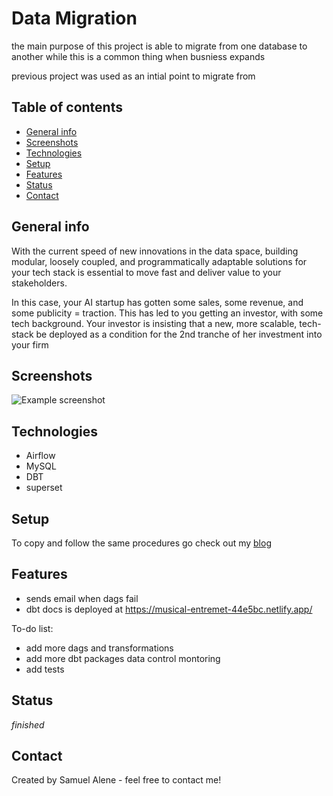# Data Migration
the main purpose of this project is able to migrate from one database to another while this is a common thing when busniess expands

previous project was used as an intial point to migrate from



## Table of contents
* [General info](#general-info)
* [Screenshots](#screenshots)
* [Technologies](#technologies)
* [Setup](#setup)
* [Features](#features)
* [Status](#status)
* [Contact](#contact)

## General info

With the current speed of new innovations in the data space, building modular, loosely coupled, and programmatically adaptable solutions for your tech stack is essential to move fast and deliver value to your stakeholders.
 
In this case, your AI startup has gotten some sales, some revenue, and some publicity = traction.  This has led to you getting an investor, with some tech background.  Your investor is insisting that a new, more scalable, tech-stack be deployed as a condition for the 2nd tranche of her investment into your firm


## Screenshots
![Example screenshot](./image/dbt.png)

## Technologies
* Airflow
* MySQL
* DBT
* superset

## Setup
To copy and follow the same procedures go check out my [blog](https://medium.com/@smlalene/data-warehouse-tech-stack-with-postgresql-dbt-airflow-35dfb7e743f8)


## Features

- sends email when dags fail
- dbt docs is deployed at https://musical-entremet-44e5bc.netlify.app/


To-do list:
- add more dags and transformations
- add more dbt packages data control montoring
- add tests

## Status
_finished_



## Contact
Created by Samuel Alene - feel free to contact me!